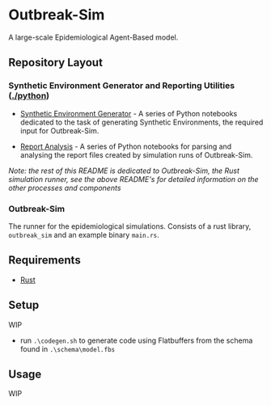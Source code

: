 # Outbreak-Sim

A large-scale Epidemiological Agent-Based model.


## Repository Layout
### Synthetic Environment Generator and Reporting Utilities ([./python](python/README.md))

* [Synthetic Environment Generator](python/synthetic_environments/README.md) - A series of Python notebooks dedicated to 
  the task of generating Synthetic Environments, the required input for Outbreak-Sim. 

* [Report Analysis](python/report_analysis/README.md) - A series of Python notebooks for parsing and analysing the 
report files created by simulation runs of Outbreak-Sim.

*Note: the rest of this README is dedicated to Outbreak-Sim, the Rust simulation runner, see the above README's for 
detailed information on the other processes and components*


### Outbreak-Sim
The runner for the epidemiological simulations. Consists of a rust library, `outbreak_sim` and an example binary 
`main.rs`.

## Requirements

 * [Rust](https://www.rust-lang.org/tools/install)

## Setup

WIP

* run `.\codegen.sh` to generate code using Flatbuffers from the schema found in `.\schema\model.fbs`

## Usage

WIP
